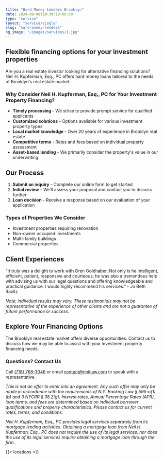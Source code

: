 ```yaml
---
title: "Hard Money Lenders Brooklyn"
date: 2024-09-08T10:30:13+06:00
type: "service"
layout: "service/single"
slug: "hard-money-lenders"
bg_image: "/images/services/1.jpg"
---
```


## Flexible financing options for your investment properties

Are you a real estate investor looking for alternative financing solutions? Neil H. Kupferman, Esq., PC offers hard money loans tailored to the needs of Brooklyn's real estate market.

### Why Consider Neil H. Kupferman, Esq., PC for Your Investment Property Financing?

- **Timely processing** - We strive to provide prompt service for qualified applicants
- **Customized solutions** - Options available for various investment property types
- **Local market knowledge** - Over 20 years of experience in Brooklyn real estate
- **Competitive terms** - Rates and fees based on individual property assessment
- **Asset-based lending** - We primarily consider the property's value in our underwriting

## Our Process

1. **Submit an inquiry** - Complete our online form to get started
2. **Initial review** - We'll assess your proposal and contact you to discuss further
3. **Loan decision** - Receive a response based on our evaluation of your application

### Types of Properties We Consider

- Investment properties requiring renovation
- Non-owner occupied investments
- Multi-family buildings
- Commercial properties

## Client Experiences

"It truly was a delight to work with Oren Goldhaber. Not only is he intelligent, efficient,  patient, responsive and courteous, he was also a tremendous help with advising us with our legal questions and offering knowledgeable and practical guidance. I would highly recommend his services." - Jo Beth Ravitz

*Note: Individual results may vary. These testimonials may not be representative of the experience of other clients and are not a guarantee of future performance or success.*

## Explore Your Financing Options

The Brooklyn real estate market offers diverse opportunities. Contact us to discuss how we may be able to assist with your investment property financing needs.

### Questions? Contact Us

Call [<span class="clickable-phone">(718) 768-3046</span>](tel:+17187683046) or email contact@nhklaw.com to speak with a representative.


*This is not an offer to enter into an agreement. Any such offer may only be made in accordance with the requirements of N.Y. Banking Law § 595-a(1)(b) and 3 NYCRR § 38.2(g). Interest rates, Annual Percentage Rates (APR), loan terms, and fees are determined based on individual borrower qualifications and property characteristics. Please contact us for current rates, terms, and conditions.*

*Neil H. Kupferman, Esq., PC provides legal services separately from its mortgage lending activities. Obtaining a mortgage loan from Neil H. Kupferman, Esq., PC does not require the use of its legal services, nor does the use of its legal services require obtaining a mortgage loan through the firm.*


{{< locations >}}

